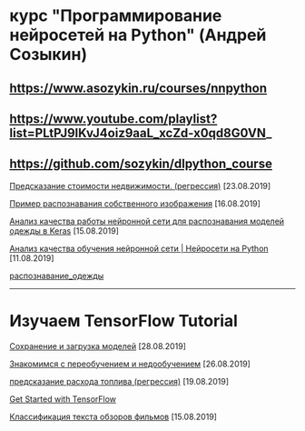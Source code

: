 # курс "Программирование нейросетей на Python" (Андрей Созыкин)

## https://www.asozykin.ru/courses/nnpython

## https://www.youtube.com/playlist?list=PLtPJ9lKvJ4oiz9aaL_xcZd-x0qd8G0VN_

## https://github.com/sozykin/dlpython_course



[Предсказание стоимости недвижимости. (регрессия)](https://colab.research.google.com/github/prog815/lernDLpython/blob/master/regression_example_boston_housing.ipynb) [23.08.2019]

[Пример распознавания собственного изображения](https://colab.research.google.com/github/prog815/lernDLpython/blob/master/%D0%9F%D1%80%D0%B8%D0%BC%D0%B5%D1%80_%D1%80%D0%B0%D1%81%D0%BF%D0%BE%D0%B7%D0%BD%D0%B0%D0%B2%D0%B0%D0%BD%D0%B8%D1%8F_%D1%81%D0%BE%D0%B1%D1%81%D1%82%D0%B2%D0%B5%D0%BD%D0%BD%D0%BE%D0%B3%D0%BE_%D0%B8%D0%B7%D0%BE%D0%B1%D1%80%D0%B0%D0%B6%D0%B5%D0%BD%D0%B8%D1%8F.ipynb) [16.08.2019]

[Анализ качества работы нейронной сети для распознавания моделей одежды в Keras](https://colab.research.google.com/github/prog815/lernDLpython/blob/master/%D0%90%D0%BD%D0%B0%D0%BB%D0%B8%D0%B7_%D0%BA%D0%B0%D1%87%D0%B5%D1%81%D1%82%D0%B2%D0%B0_%D1%80%D0%B0%D0%B1%D0%BE%D1%82%D1%8B_%D0%BD%D0%B5%D0%B9%D1%80%D0%BE%D0%BD%D0%BD%D0%BE%D0%B9_%D1%81%D0%B5%D1%82%D0%B8.ipynb) [15.08.2019]

[Анализ качества обучения нейронной сети | Нейросети на Python](https://colab.research.google.com/github/prog815/lernDLpython/blob/master/%D0%90%D0%BD%D0%B0%D0%BB%D0%B8%D0%B7_%D0%BA%D0%B0%D1%87%D0%B5%D1%81%D1%82%D0%B2%D0%B0_%D0%BE%D0%B1%D1%83%D1%87%D0%B5%D0%BD%D0%B8%D1%8F_%D0%BD%D0%B5%D0%B9%D1%80%D0%BE%D0%BD%D0%BD%D0%BE%D0%B9_%D1%81%D0%B5%D1%82%D0%B8_%7C_%D0%9D%D0%B5%D0%B9%D1%80%D0%BE%D1%81%D0%B5%D1%82%D0%B8_%D0%BD%D0%B0_Python.ipynb) [11.08.2019]

[распознавание_одежды](https://colab.research.google.com/github/prog815/lernDLpython/blob/master/%D1%80%D0%B0%D1%81%D0%BF%D0%BE%D0%B7%D0%BD%D0%B0%D0%B2%D0%B0%D0%BD%D0%B8%D0%B5_%D0%BE%D0%B4%D0%B5%D0%B6%D0%B4%D1%8B.ipynb)

---

# Изучаем TensorFlow Tutorial

[Сохранение и загрузка моделей](https://colab.research.google.com/github/prog815/lernDLpython/blob/master/save_and_restore_models.ipynb) [28.08.2019]

[Знакомимся с переобучением и недообучением](https://colab.research.google.com/github/prog815/lernDLpython/blob/master/tutorials_keras_overfit_and_underfit.ipynb) [26.08.2019]

[предсказание расхода топлива (регрессия)](https://colab.research.google.com/github/prog815/lernDLpython/blob/master/basic_regression.ipynb) [19.08.2019]

[Get Started with TensorFlow](https://colab.research.google.com/github/prog815/lernDLpython/blob/master/%D1%83%D1%87%D0%B8%D0%BC_%D1%80%D0%B0%D1%81%D0%BF%D0%BE%D0%B7%D0%BD%D0%B0%D0%B2%D0%B0%D1%82%D1%8C_%D1%86%D0%B8%D1%84%D1%80%D1%8B_(mnist).ipynb)

[Классификация текста обзоров фильмов](https://colab.research.google.com/github/prog815/lernDLpython/blob/master/%D0%9A%D0%BB%D0%B0%D1%81%D1%81%D0%B8%D1%84%D0%B8%D0%BA%D0%B0%D1%86%D0%B8%D1%8F_%D1%82%D0%B5%D0%BA%D1%81%D1%82%D0%B0_%D0%BE%D0%B1%D0%B7%D0%BE%D1%80%D0%BE%D0%B2_%D1%84%D0%B8%D0%BB%D1%8C%D0%BC%D0%BE%D0%B2.ipynb) [15.08.2019]
